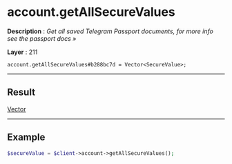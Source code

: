 # account.getAllSecureValues

**Description** : *Get all saved Telegram Passport documents, for more info see the passport docs &raquo;*

**Layer** : 211

```tl
account.getAllSecureValues#b288bc7d = Vector<SecureValue>;
```

---

## Result

[Vector<SecureValue>](type/SecureValue)

---

## Example

```php
$secureValue = $client->account->getAllSecureValues();
```